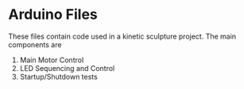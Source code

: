 # Arduino Files

These files contain code used in a kinetic sculpture project. The main components are

1. Main Motor Control 
2. LED Sequencing and Control
3. Startup/Shutdown tests
